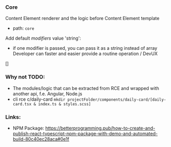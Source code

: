 ### Core

Content Element renderer and the logic before Content Element template
- path: `core`


Add default _modifiers_ value 'string':
- if one modifier is passed, you can pass it as a string instead of array
  Developer can faster and easier provide a routine operation / DevUX  



[]

### Why not TODO:
- The modules/logic that can be extracted from RCE and wrapped with another api, f.e. Angular, Node.js 
- cli rce c/daily-card
`mkdir projectFolder/components/daily-card/[daily-card.tsx & index.ts & styles.scss]`


  
### Links:
- NPM Package: https://betterprogramming.pub/how-to-create-and-publish-react-typescript-npm-package-with-demo-and-automated-build-80c40ec28aca#0e1f